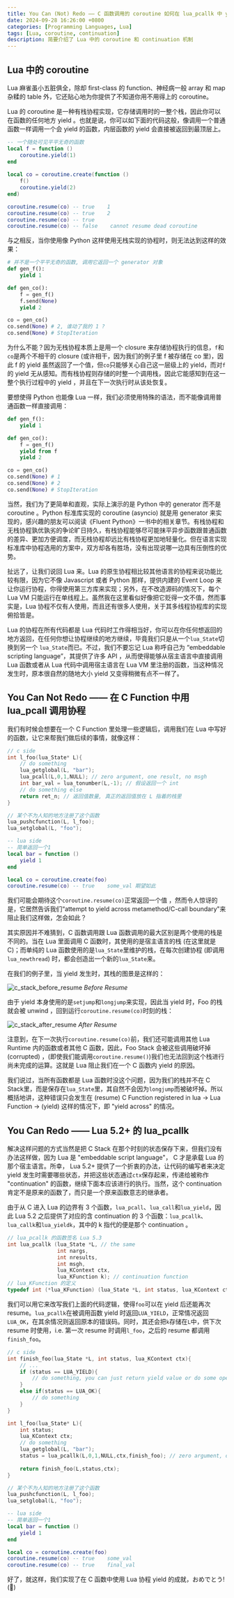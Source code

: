 ```yaml
---
title: You Can (Not) Redo —— C 函数调用的 coroutine 如何在 lua_pcallk 中 yield
date: 2024-09-28 16:26:00 +0800
categories: [Programming Languages, Lua]
tags: [Lua, coroutine, continuation]
description: 简要介绍了 Lua 中的 coroutine 和 continuation 机制
---
```


## Lua 中的 coroutine

Lua 麻雀虽小五脏俱全，除却 first-class 的 function、神经病一般 array 和 map 杂糅的 table 外，它还贴心地为你提供了不知道你用不用得上的 coroutine。

Lua 的 coroutine 是一种有栈协程实现，它存储调用时的一整个栈，因此你可以在函数的任何地方 yield 。也就是说，你可以如下面的代码这般，像调用一个普通函数一样调用一个会 yield 的函数，内层函数的 yield 会直接被返回到最顶层上。

```lua
-- 一个随处可见平平无奇的函数
local f = function ()
	coroutine.yield(1)
end
	
local co = coroutine.create(function () 
	f()
	coroutine.yield(2)
end)

coroutine.resume(co) -- true    1
coroutine.resume(co) -- true    2
coroutine.resume(co) -- true
coroutine.resume(co) -- false    cannot resume dead coroutine
```

与之相反，当你使用像 Python 这样使用无栈实现的协程时，则无法达到这样的效果：

```python
# 并不是一个平平无奇的函数, 调用它返回一个 generator 对象
def gen_f():
	yield 1

def gen_co():
	f = gen_f()
	f.send(None)
	yield 2

co = gen_co()
co.send(None) # 2, 谁动了我的 1 ?
co.send(None) # StopIteration
```

为什么不能？因为无栈协程本质上是用一个 closure 来存储协程执行的信息，`f`和`co`是两个不相干的 closure (或许相干，因为我们的例子里 f 被存储在 co 里)，因此 f 的 yield 虽然返回了一个值，但`co`只能够关心自己这一层级上的 yield，而对`f`的 yield 无从感知。而有栈协程则存储的时整一个调用栈，因此它能感知到在这一整个执行过程中的 yield ，并且在下一次执行时从该处恢复。

要想使得 Python 也能像 Lua 一样，我们必须使用特殊的语法，而不能像调用普通函数一样直接调用：

```python
def gen_f():
	yield 1

def gen_co():
	f = gen_f()
	yield from f
	yield 2

co = gen_co()
co.send(None) # 1
co.send(None) # 2
co.send(None) # StopIteration
```

当然，我们为了更简单和直观，实际上演示的是 Python 中的 generator 而不是 coroutine 。Python 标准库实现的 coroutine (asyncio) 就是用 generator 来实现的，感兴趣的朋友可以阅读《Fluent Python》一书中的相关章节。有栈协程和无栈协程孰优孰劣的争论旷日持久，有栈协程能够尽可能抹平异步函数跟普通函数的差异、更加方便调度，而无栈协程却远比有栈协程更加地轻量化。但在语言实现标准库中协程选用的方案中，双方却各有胜场，没有出现说哪一边具有压倒性的优势。

扯远了，让我们说回 Lua 来。Lua 的原生协程相比较其他语言的协程来说功能比较有限，因为它不像 Javascript 或者 Python 那样，提供内建的 Event Loop 来让你运行协程，你得使用第三方库来实现；另外，在不改造源码的情况下，每个 Lua VM 只能运行在单线程上。虽然我在这里看似好像把它贬得一文不值，然而事实是，Lua 协程不仅有人使用，而且还有很多人使用，关于其多线程协程库的实现俯拾皆是。

Lua 的协程在所有代码都是 Lua 代码时工作得相当好，你可以在你任何想返回的地方返回，在任何你想让协程继续的地方继续，毕竟我们只是从一个`lua_State`切换到另一个 `lua_State`而已。不过，我们不要忘记 Lua 称呼自己为 “embeddable scripting language”，其提供了许多 API ，从而使得能够从宿主语言中直接调用 Lua 函数或者从 Lua 代码中调用宿主语言在 Lua VM 里注册的函数，当这种情况发生时，原本很自然的随地大小 yield 又变得稍微有点不一样了。

## You Can Not Redo —— 在 C Function 中用 lua_pcall 调用协程

我们有时候会想要在一个 C Function 里处理一些逻辑后，调用我们在 Lua 中写好的函数，让它来帮我们做后续的事情，就像这样：

```c
// c side
int l_foo(lua_State* L){
	// do something
	lua_getglobal(L, "bar");
	lua_pcall(L,0,1,NULL); // zero argument, one result, no msgh
	int bar_val = lua_tonumber(L,-1); // 假设返回一个 int
	// do something else
	return ret_n; // 返回值数量, 真正的返回值放在 L 指着的栈里
}

// 某个不为人知的地方注册了这个函数
lua_pushcfunction(L, l_foo);
lua_setglobal(L, "foo");
```

```lua
-- lua side
-- 简单返回一个1
local bar = function ()
	yield 1
end

local co = coroutine.create(foo)
coroutine.resume(co) -- true    some_val 期望如此
```

我们可能会期待这个`coroutine.resume(co)`正常返回一个值 ，然而令人惊讶的是，它居然告诉我们“attempt to yield across metamethod/C-call boundary"来阻止我们这样做，怎会如此？

其实原因并不难猜到，C 函数调用跟 Lua 函数调用的最大区别是两个使用的栈是不同的。当在 Lua 里面调用 C 函数时，其使用的是宿主语言的栈 (在这里就是C)；而单纯的 Lua 函数使用的是`lua_State`里维护的栈，在每次创建协程 (即调用`lua_newthread`) 时，都会创造出一个新的`lua_State`来。

在我们的例子里，当 yield 发生时，其栈的图景是这样的：

![c_stack_before_resume](/assets/img/attachments/c_stack_before_resume_0928.svg)
_Before Resume_

由于 yield 本身使用的是`setjump`和`longjump`来实现，因此当 yield 时，Foo 的栈就会被 unwind ，回到运行`coroutine.resume(co)`时刻的栈：

![c_stack_after_resume](/assets/img/attachments/c_stack_after_resume_0928.svg)
_After Resume_

注意到，在下一次执行`coroutine.resume(co)`前，我们还可能调用其他 Lua Runtime 内的函数或者其他 C 函数，因此，Foo Stack 会被这些调用破坏掉 (corrupted) ，(即使我们能调用`coroutine.resume()`)我们也无法回到这个栈进行尚未完成的运算。这就是 Lua 阻止我们在一个 C 函数内 yield 的原因。

我们说过，当所有函数都是 Lua 函数时没这个问题，因为我们的栈并不在 C Stack里，而是保存在`lua_State`里，其自然不会因为`longjump`而被破坏掉。所以概括地讲，这种错误只会发生在 (resume) C Function registered in lua -> Lua Function ->  (yield) 这样的情况下，即 "yield across" 的情况。

## You Can Redo —— Lua 5.2+ 的 lua_pcallk

解决这样问题的方式当然是把 C Stack 在那个时刻的状态保存下来，但我们没有办法这样做，因为 Lua 是 "embeddable script language"， C 才是承载 Lua 的那个宿主语言。所幸， Lua 5.2+ 提供了一个折衷的办法，让代码的编写者来决定 yield 发生时需要哪些状态，并把这些状态通过`ctx`保存起来，传递给被称作 "continuation" 的函数，继续下面本应该进行的执行。当然，这个 continuation 肯定不是原来的函数了，而只是一个原来函数意志的继承者。

由于从 C 进入 Lua 的边界有 3 个函数，`lua_pcall`、`lua_call`和`lua_yield`，因此 Lua 5.2 之后提供了对应的含 continuation 的 3 个函数：`lua_pcallk`、`lua_callk`和`lua_yieldk`，其中的 k 指代的便是那个 continuation 。

```c
// lua_pcallk 的函数签名 Lua 5.3
int lua_pcallk (lua_State *L, // the same
                int nargs,
                int nresults,
                int msgh,
                lua_KContext ctx,
                lua_KFunction k); // continuation function
// lua_KFunction 的定义
typedef int (*lua_KFunction) (lua_State *L, int status, lua_KContext ctx);
```

我们可以用它来改写我们上面的代码逻辑，使得`foo`可以在 yield 后还能再次 resume。`lua_pcallk`在被调用函数 yield 时返回`LUA_YIELD`，正常情况返回`LUA_OK`，在其余情况则返回原本的错误码。同时，其还会把`k`存储在`L`中，供下次 resume 时使用，i.e. 第一次 resume 时调用`l_foo`，之后的 resume 都调用`finish_foo`。

```c
// c side
int finish_foo(lua_State *L, int status, lua_KContext ctx){
	// ...
	if (status == LUA_YIELD){
		// do something, you can just return yield value or do some operations on it
	}
	else if(status == LUA_OK){
		// do something
	}
}

int l_foo(lua_State* L){
	int status;
	lua_KContext ctx;
	// do something
	lua_getglobal(L, "bar");
	status = lua_pcallk(L,0,1,NULL,ctx,finish_foo); // zero argument, one result, no msgh
	
	return finish_foo(L,status,ctx);
}

// 某个不为人知的地方注册了这个函数
lua_pushcfunction(L, l_foo);
lua_setglobal(L, "foo");
```

```lua
-- lua side
-- 简单返回一个1
local bar = function ()
	yield 1
end

local co = coroutine.create(foo)
coroutine.resume(co) -- true    some_val
coroutine.resume(co) -- true    final_val
```

好了，就这样，我们实现了在 C 函数中使用 Lua 协程 yield 的成就，おめでとう! (👏)